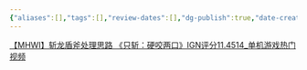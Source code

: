 ```yaml
---
{"aliases":[],"tags":[],"review-dates":[],"dg-publish":true,"date-created":"2023-11-06-Mon, 7:40:02 pm","date-modified":"2023-11-06-Mon, 7:40:09 pm","permalink":"/entertainment/game/monster-hunter/monster/斩龙/","dgPassFrontmatter":true}
---
```



[【MHWI】斩龙盾斧处理思路 《只斩：硬咬两口》IGN评分11.4514\_单机游戏热门视频](https://www.bilibili.com/video/BV1Az4y1T7H6/?spm_id_from=333.337.search-card.all.click&vd_source=f8573a6196003ad3683f1c1a403d3431)